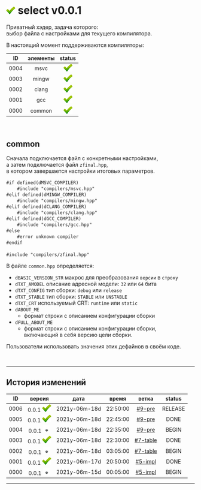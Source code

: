 [M]: #main  "подключает настройки компилятора"
[P]: ../../icons/progress.png
[S]: ../../icons/success.png
[F]: ../../icons/failed.png
[D]: ../../icons/danger.png
[E]: ../../icons/empty.png
[B]: ../../icons/bug.png
[N]: ../../icons/na.png

<a name="main"></a>
[![S]][M] select v0.0.1
=======================
Приватный хэдер, задача которого:  
выбор файла с настройками для текущего компилятора. 

В настоящий момент поддерживаются компиляторы:  

| **ID** | элементы |   status  |  
|:------:|:--------:|:---------:|  
|  0004  |  msvc    | [![S]][M] |  
|  0003  |  mingw   | [![S]][M] |  
|  0002  |  clang   | [![S]][M] |  
|  0001  |  gcc     | [![S]][M] |  
|  0000  |  common  | [![S]][M] |  

[M]: #main  "подключает настройки конкретного компилятора"
<br/>

common
------
Сначала подключается файл с конкретными настройками,  
а затем подключается файл `zfinal.hpp`,  
в котором завершается настройки итоговых параметров.  

```
#if defined(dMSVC_COMPILER)
    #include "compilers/msvc.hpp"
#elif defined(dMINGW_COMPILER)
    #include "compilers/mingw.hpp"
#elif defined(dCLANG_COMPILER)
    #include "compilers/clang.hpp"
#elif defined(dGCC_COMPILER)
    #include "compilers/gcc.hpp"
#else
    #error unknown compiler
#endif

#include "compilers/zfinal.hpp"
```

В файле `common.hpp` определяется:  
  - `dBASIC_VERSION_STR` макрос для преобразования `версии` в `строку`  
  - `dTXT_AMODEL` описание адресной модели: `32` или `64` бита  
  - `dTXT_CONFIG` тип сборки: `debug` или `release`  
  - `dTXT_STABLE` тип сборки: `STABLE` или `UNSTABLE`  
  - `dTXT_CRT`    используемый CRT: `runtime` или `static`  
  - `dABOUT_ME`   
    - формат строки с описанием конфигурации сборки  
  - `dFULL_ABOUT_ME`  
    - формат строки с описанием конфигурации сборки,  
      включающий в себя версию цели сборки.  

Пользователи использовать значения этих дефайнов в своём коде.  

<br/>

--------------------------------------------------------------------------------

История изменений 
-----------------

| **ID** | версия          |     дата      |  время   |   ветка    | status  |  
|:------:|:---------------:|:-------------:|:--------:|:----------:|:-------:|  
|  0006  | 0.0.1 [![S]][M] | 2021y-06m-18d | 22:50:00 | [#9-pre]   | RELEASE |  
|  0005  | 0.0.1 [![S]][M] | 2021y-06m-18d | 22:45:00 | [#9-pre]   | DONE    |  
|  0004  | 0.0.1 [![E]][M] | 2021y-06m-18d | 22:35:00 | [#9-pre]   | BEGIN   |  
|  0003  | 0.0.1 [![S]][M] | 2021y-06m-18d | 22:30:00 | [#7-table] | DONE    |  
|  0002  | 0.0.1 [![E]][M] | 2021y-06m-18d | 03:05:00 | [#7-table] | BEGIN   |  
|  0001  | 0.0.1 [![S]][M] | 2021y-06m-17d | 20:50:00 | [#5-impl]  | DONE    |  
|  0000  | 0.0.1 [![E]][M] | 2021y-06m-15d | 00:05:00 | [#5-impl]  | BEGIN   |  

--------------------------------------------------------------------------------

[#9-pre]:   ../../history.md//#v002
[#7-table]: ../../history.md//#v002
[#5-impl]:  ../../history.md//#v002
